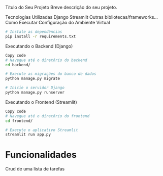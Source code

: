Título do Seu Projeto
Breve descrição do seu projeto.

Tecnologias Utilizadas
Django
Streamlit
Outras bibliotecas/frameworks...
Como Executar
Configuração do Ambiente Virtual
```bash
# Instale as dependências
pip install -r requirements.txt
```
Executando o Backend (Django)
```bash
Copy code
# Navegue até o diretório do backend
cd backend/

# Execute as migrações do banco de dados
python manage.py migrate

# Inicie o servidor Django
python manage.py runserver
```

Executando o Frontend (Streamlit)
```bash
Copy code
# Navegue até o diretório do frontend
cd frontend/

# Execute o aplicativo Streamlit
streamlit run app.py
```
# Funcionalidades
Crud de uma lista de tarefas
